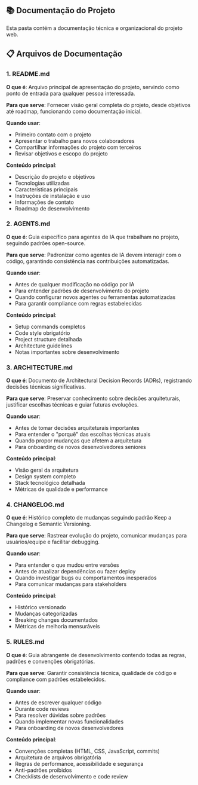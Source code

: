 ## 📚 Documentação do Projeto

Esta pasta contém a documentação técnica e organizacional do projeto web.

## 📋 Arquivos de Documentação

### 1. README.md

**O que é**: Arquivo principal de apresentação do projeto, servindo como ponto de entrada para qualquer pessoa interessada.

**Para que serve**: Fornecer visão geral completa do projeto, desde objetivos até roadmap, funcionando como documentação inicial.

**Quando usar**:
- Primeiro contato com o projeto
- Apresentar o trabalho para novos colaboradores
- Compartilhar informações do projeto com terceiros
- Revisar objetivos e escopo do projeto

**Conteúdo principal**:
- Descrição do projeto e objetivos
- Tecnologias utilizadas
- Características principais
- Instruções de instalação e uso
- Informações de contato
- Roadmap de desenvolvimento

### 2. AGENTS.md

**O que é**: Guia específico para agentes de IA que trabalham no projeto, seguindo padrões open-source.

**Para que serve**: Padronizar como agentes de IA devem interagir com o código, garantindo consistência nas contribuições automatizadas.

**Quando usar**:
- Antes de qualquer modificação no código por IA
- Para entender padrões de desenvolvimento do projeto
- Quando configurar novos agentes ou ferramentas automatizadas
- Para garantir compliance com regras estabelecidas

**Conteúdo principal**:
- Setup commands completos
- Code style obrigatório
- Project structure detalhada
- Architecture guidelines
- Notas importantes sobre desenvolvimento

### 3. ARCHITECTURE.md

**O que é**: Documento de Architectural Decision Records (ADRs), registrando decisões técnicas significativas.

**Para que serve**: Preservar conhecimento sobre decisões arquiteturais, justificar escolhas técnicas e guiar futuras evoluções.

**Quando usar**:
- Antes de tomar decisões arquiteturais importantes
- Para entender o "porquê" das escolhas técnicas atuais
- Quando propor mudanças que afetem a arquitetura
- Para onboarding de novos desenvolvedores seniores

**Conteúdo principal**:
- Visão geral da arquitetura
- Design system completo
- Stack tecnológico detalhada
- Métricas de qualidade e performance

### 4. CHANGELOG.md

**O que é**: Histórico completo de mudanças seguindo padrão Keep a Changelog e Semantic Versioning.

**Para que serve**: Rastrear evolução do projeto, comunicar mudanças para usuários/equipe e facilitar debugging.

**Quando usar**:
- Para entender o que mudou entre versões
- Antes de atualizar dependências ou fazer deploy
- Quando investigar bugs ou comportamentos inesperados
- Para comunicar mudanças para stakeholders

**Conteúdo principal**:
- Histórico versionado
- Mudanças categorizadas
- Breaking changes documentados
- Métricas de melhoria mensuráveis

### 5. RULES.md

**O que é**: Guia abrangente de desenvolvimento contendo todas as regras, padrões e convenções obrigatórias.

**Para que serve**: Garantir consistência técnica, qualidade de código e compliance com padrões estabelecidos.

**Quando usar**:
- Antes de escrever qualquer código
- Durante code reviews
- Para resolver dúvidas sobre padrões
- Quando implementar novas funcionalidades
- Para onboarding de novos desenvolvedores

**Conteúdo principal**:
- Convenções completas (HTML, CSS, JavaScript, commits)
- Arquitetura de arquivos obrigatória
- Regras de performance, acessibilidade e segurança
- Anti-padrões proibidos
- Checklists de desenvolvimento e code review
